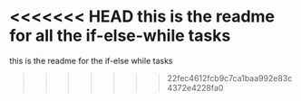 <<<<<<< HEAD
this is the readme for all the if-else-while tasks
=======
this is the readme for the if-else while tasks
>>>>>>> 22fec4612fcb9c7ca1baa992e83c4372e4228fa0
